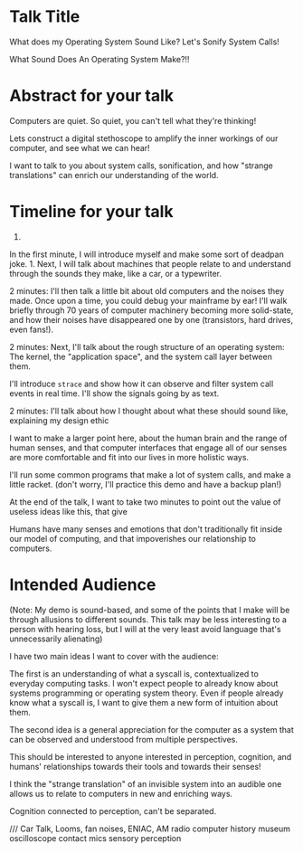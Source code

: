 # Talk Title

What does my Operating System Sound Like? Let's Sonify System Calls!

What Sound Does An Operating System Make?!!

# Abstract for your talk

Computers are quiet. So quiet, you can't tell what they're thinking!

Lets construct a digital stethoscope to amplify the inner workings of our computer, and see what we can hear!

I want to talk to you about system calls, sonification, and how "strange translations" can enrich our understanding of the world.

# Timeline for your talk

1.
In the first minute, I will introduce myself and make some sort of deadpan joke.
1.
Next, I will talk about machines that people relate to and understand through the sounds they make, like a car, or a typewriter.

2 minutes:
I'll then talk a little bit about old computers and the noises they made. Once upon a time, you could debug your mainframe by ear!
I'll walk briefly through 70 years of computer machinery becoming more solid-state, and how their noises have disappeared one by one (transistors, hard drives, even fans!).

2 minutes:
Next, I'll talk about the rough structure of an operating system:
The kernel, the "application space", and the system call layer between them.

I'll introduce `strace` and show how it can observe and filter system call events in real time. I'll show the signals going by as text.

2 minutes:
I'll talk about how I thought about what these should sound like, explaining my design ethic

I want to make a larger point here, about the human brain and the range of human senses, and that computer interfaces that engage all of our senses are more comfortable and fit into our lives in more holistic ways.

I'll run some common programs that make a lot of system calls, and make a little racket.
(don't worry, I'll practice this demo and have a backup plan!)

At the end of the talk, I want to take two minutes to point out the value of useless ideas like this, that give

Humans have many senses and emotions that don't traditionally fit inside our model of computing, and that impoverishes our relationship to computers.

# Intended Audience

(Note: My demo is sound-based, and some of the points that I make will be through allusions to different sounds. This talk may be less interesting to a person with hearing loss, but I will at the very least avoid language that's unnecessarily alienating) 

I have two main ideas I want to cover with the audience:

The first is an understanding of what a syscall is, contextualized to everyday computing tasks. I won't expect people to already know about systems programming or operating system theory. Even if people already know what a syscall is, I want to give them a new form of intuition about them.


The second idea is a general appreciation for the computer as a system that can be observed and understood from multiple perspectives. 

This should be interested to anyone interested in perception, cognition, and humans' relationships towards their tools and towards their senses!

I think the "strange translation" of an invisible system into an audible one allows us to relate to computers in new and enriching ways.

Cognition connected to perception, can't be separated.

///
Car Talk, Looms, fan noises, ENIAC, AM radio
computer history museum
oscilloscope
contact mics
sensory perception
